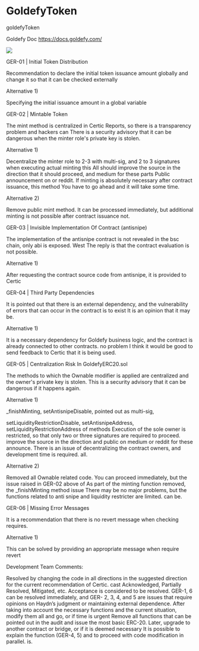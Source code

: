 # GoldefyToken
goldefyToken


Goldefy Doc
https://docs.goldefy.com/

<img src="https://goldefy.com/img/logo-comment.png">

GER-01 | Initial Token Distribution

Recommendation to declare the initial token issuance amount globally and change it so that it can be checked externally

Alternative 1)

Specifying the initial issuance amount in a global variable

GER-02 | Mintable Token

The mint method is centralized in Certic Reports, so there is a transparency problem and hackers can
There is a security advisory that it can be dangerous when the minter role's private key is stolen.

Alternative 1)

Decentralize the minter role to 2-3 with multi-sig, and 2 to 3 signatures when executing actual minting
this
    All should improve the source in the direction that it should proceed, and medium for these parts
Public announcement on or reddit. If minting is absolutely necessary after contract issuance, this method
You have to go ahead and it will take some time.

Alternative 2)

Remove public mint method. It can be processed immediately, but additional minting is not possible after contract issuance
not.

GER-03 | Invisible Implementation Of Contract (antisnipe)

The implementation of the antisnipe contract is not revealed in the bsc chain, only abi is exposed.
West
 The reply is that the contract evaluation is not possible.

Alternative 1)

After requesting the contract source code from antisnipe, it is provided to Certic

GER-04 | Third Party Dependencies


It is pointed out that there is an external dependency, and the vulnerability of errors that can occur in the contract is
to exist
   It is an opinion that it may be.

Alternative 1)

It is a necessary dependency for Goldefy business logic, and the contract is already connected to other contracts.
no problem
I think it would be good to send feedback to Certic that it is being used.

GER-05 | Centralization Risk In GoldefyERC20.sol

The methods to which the Ownable modifier is applied are centralized and the owner's private key is stolen.
This is a security advisory that it can be dangerous if it happens again.

Alternative 1)

_finishMinting, setAntisnipeDisable, pointed out as multi-sig,

setLiquidityRestrictionDisable, setAntisnipeAddress, setLiquidityRestrictionAddress
of methods
        Execution of the sole owner is restricted, so that only two or three signatures are required to proceed.
improve the source in the direction and public on medium or reddit for these
announce. There is an issue of decentralizing the contract owners, and development time is required.
all.

Alternative 2)

Removed all Ownable related code. You can proceed immediately, but the issue raised in GER-02 above
of
As part of the minting function removed, the _finishMinting method issue
There may be no major problems, but the functions related to anti snipe and liquidity restricter are limited.
can be.

GER-06 | Missing Error Messages

It is a recommendation that there is no revert message when checking requires.

Alternative 1)

This can be solved by providing an appropriate message when require revert


Development Team Comments:

Resolved by changing the code in all directions in the suggested direction for the current recommendation of Certic.
cast
 Acknowledged, Partially Resolved, Mitigated, etc.
Acceptance is considered to be resolved. GER-1, 6 can be resolved immediately, and GER-
2, 3, 4, and 5 are issues that require opinions on Haydn’s judgment or maintaining external dependence.
After taking into account the necessary functions and the current situation, modify them all and go, or if time is urgent
Remove all functions that can be pointed out in the audit and issue the most basic ERC-20.
Later, upgrade to another contract or bridge, or if it is deemed necessary
It is possible to explain the function (GER-4, 5) and to proceed with code modification in parallel.
is.

